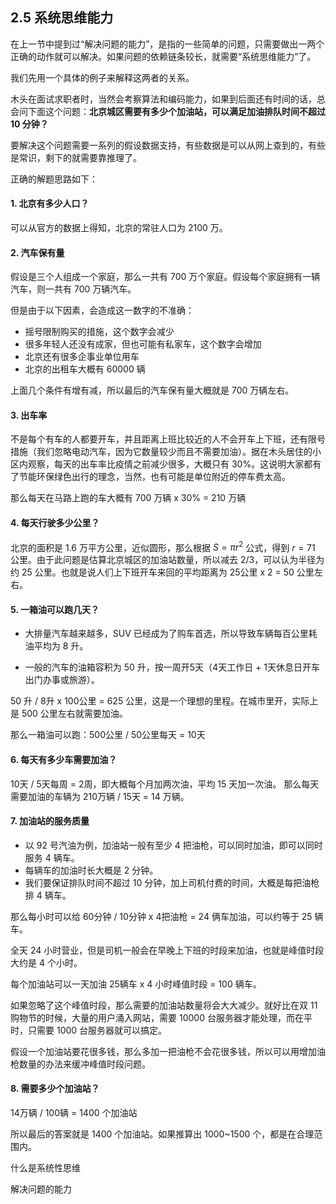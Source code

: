 ## 2.5 系统思维能力

在上一节中提到过“解决问题的能力”，是指的一些简单的问题，只需要做出一两个正确的动作就可以解决。如果问题的依赖链条较长，就需要“系统思维能力”了。

我们先用一个具体的例子来解释这两者的关系。

木头在面试求职者时，当然会考察算法和编码能力，如果到后面还有时间的话，总会问下面这个问题：**北京城区需要有多少个加油站，可以满足加油排队时间不超过 10 分钟？**

要解决这个问题需要一系列的假设数据支持，有些数据是可以从网上查到的，有些是常识，剩下的就需要靠推理了。

正确的解题思路如下：

#### 1. 北京有多少人口？

可以从官方的数据上得知，北京的常驻人口为 2100 万。

#### 2. 汽车保有量

假设是三个人组成一个家庭，那么一共有 700 万个家庭。假设每个家庭拥有一辆汽车，则一共有 700 万辆汽车。

但是由于以下因素，会造成这一数字的不准确：

- 摇号限制购买的措施，这个数字会减少
- 很多年轻人还没有成家，但也可能有私家车，这个数字会增加
- 北京还有很多企事业单位用车
- 北京的出租车大概有 60000 辆

上面几个条件有增有减，所以最后的汽车保有量大概就是 700 万辆左右。

#### 3. 出车率

不是每个有车的人都要开车，并且距离上班比较近的人不会开车上下班，还有限号措施（我们忽略电动汽车，因为它数量较少而且不需要加油）。据在木头居住的小区内观察，每天的出车率比疫情之前减少很多，大概只有 30%。这说明大家都有了节能环保绿色出行的理念，当然，也有可能是单位附近的停车费太高。

那么每天在马路上跑的车大概有 700 万辆 x 30% = 210 万辆

#### 4. 每天行驶多少公里？

北京的面积是 1.6 万平方公里，近似圆形，那么根据 $S=\pi r^2$ 公式，得到 $r=71$ 公里。由于此问题是估算北京城区的加油站数量，所以减去 2/3，可以认为半径为约 25 公里。也就是说人们上下班开车来回的平均距离为 25公里 x 2 = 50 公里左右。

#### 5. 一箱油可以跑几天？

- 大排量汽车越来越多，SUV 已经成为了购车首选，所以导致车辆每百公里耗油平均为 8 升。

- 一般的汽车的油箱容积为 50 升，按一周开5天（4天工作日 + 1天休息日开车出门办事或旅游）。

50 升 / 8升 x 100公里 = 625 公里，这是一个理想的里程。在城市里开，实际上是 500 公里左右就需要加油。

那么一箱油可以跑：500公里 / 50公里每天 = 10天

#### 6. 每天有多少车需要加油？

10天 / 5天每周 = 2周，即大概每个月加两次油，平均 15 天加一次油。
那么每天需要加油的车辆为 210万辆 / 15天 = 14 万辆。

#### 7. 加油站的服务质量

- 以 92 号汽油为例，加油站一般有至少 4 把油枪，可以同时加油，即可以同时服务 4 辆车。
- 每辆车的加油时长大概是 2 分钟。
- 我们要保证排队时间不超过 10 分钟，加上司机付费的时间，大概是每把油枪排 4 辆车。

那么每小时可以给 60分钟 / 10分钟 x 4把油枪 = 24 俩车加油，可以约等于 25 辆车。

全天 24 小时营业，但是司机一般会在早晚上下班的时段来加油，也就是峰值时段大约是 4 个小时。

每个加油站可以一天加油 25辆车 x 4 小时峰值时段 = 100 辆车。

如果忽略了这个峰值时段，那么需要的加油站数量将会大大减少。就好比在双 11 购物节的时候，大量的用户涌入网站，需要 10000 台服务器才能处理，而在平时，只需要 1000 台服务器就可以搞定。

假设一个加油站要花很多钱，那么多加一把油枪不会花很多钱，所以可以用增加油枪数量的办法来缓冲峰值时段问题。

#### 8. 需要多少个加油站？

14万辆 / 100辆 = 1400 个加油站

所以最后的答案就是 1400 个加油站。如果推算出 1000~1500 个，都是在合理范围内。



什么是系统性思维

解决问题的能力
